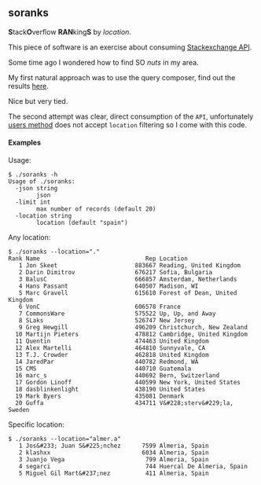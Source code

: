 ## soranks

**S**tack**O**verflow **RAN**king**S** by *location*.

This piece of software is an exercise about consuming  [Stackexchange API](https://api.stackexchange.com).

Some time ago I wondered how to find SO *nuts* in my area.

My first natural approach was to use the query composer, find out the results [here](http://data.stackexchange.com/stackoverflow/query/381151/almeria-users).

Nice but very tied.

The second attempt was clear, direct consumption of  the `API`,  unfortunately [users method](https://api.stackexchange.com/docs/users) does not accept `location` filtering so I come with this code.

#### Examples

Usage:

```
$ ./soranks -h
Usage of ./soranks:
  -json string
    	json
  -limit int
    	max number of records (default 20)
  -location string
    	location (default "spain")
```

Any location:

```
$ ./soranks --location="."
Rank Name                              Rep Location
   1 Jon Skeet                      883667 Reading, United Kingdom
   2 Darin Dimitrov                 676217 Sofia, Bulgaria
   3 BalusC                         666857 Amsterdam, Netherlands
   4 Hans Passant                   640507 Madison, WI
   5 Marc Gravell                   615610 Forest of Dean, United Kingdom
   6 VonC                           606578 France
   7 CommonsWare                    575522 Up, Up, and Away
   8 SLaks                          526747 New Jersey
   9 Greg Hewgill                   496209 Christchurch, New Zealand
  10 Martijn Pieters                478812 Cambridge, United Kingdom
  11 Quentin                        474463 United Kingdom
  12 Alex Martelli                  464810 Sunnyvale, CA
  13 T.J. Crowder                   462818 United Kingdom
  14 JaredPar                       440782 Redmond, WA
  15 CMS                            440710 Guatemala
  16 marc_s                         440692 Bern, Switzerland
  17 Gordon Linoff                  440599 New York, United States
  18 dasblinkenlight                438190 United States
  19 Mark Byers                     435081 Denmark
  20 Guffa                          434711 V&#228;sterv&#229;la, Sweden
```

Specific location:

```
$ ./soranks --location="almer.a"
   1 Jos&#233; Juan S&#225;nchez      7599 Almeria, Spain
   2 klashxx                          6034 Almeria, Spain
   3 Juanjo Vega                       799 Almeria, Spain
   4 segarci                           744 Huercal De Almeria, Spain
   5 Miguel Gil Mart&#237;nez          411 Almeria, Spain
```

